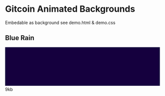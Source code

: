 # Gitcoin Animated Backgrounds

Embedable as background see demo.html & demo.css


## Blue Rain
 
![animation](assets/background_blue_rain_animated.svg)
9kb


